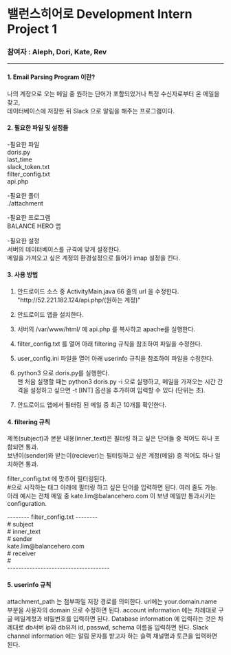 # 밸런스히어로 Development Intern Project 1

### 참여자 : Aleph, Dori, Kate, Rev
---

#### 1. Email Parsing Program 이란?  
나의 계정으로 오는 메일 중 원하는 단어가 포함되었거나 특정 수신자로부터 온 메일을 찾고,  
데이터베이스에 저장한 뒤 Slack 으로 알림을 해주는 프로그램이다.  
  
#### 2. 필요한 파일 및 설정들  
-필요한 파일  
doris.py  
last_time  
slack_token.txt  
filter_config.txt  
api.php  
  
-필요한 폴더  
./attachment  
  
-필요한 프로그램  
BALANCE HERO 앱  
  
-필요한 설정  
서버의 데이터베이스를 규격에 맞게 설정한다.  
메일을 가져오고 싶은 계정의 환경설정으로 들어가 imap 설정을 킨다.  
  
#### 3. 사용 방법  
1) 안드로이드 소스 중 ActivityMain.java 66 줄의 url 을 수정한다.  
"http://<i></i>52.221.182.124/api.php/(원하는 계정)"  
  
2) 안드로이드 앱을 설치한다.  
  
3) 서버의 /var/www/html/ 에 api.php 를 복사하고 apache를 실행한다.  
  
4) filter_config.txt 를 열어 아래 filtering 규칙을 참조하여 파일을 수정한다.  

5) user_config.ini 파일을 열어 아래 userinfo 규칙을 참조하여 파일을 수정한다.
  
6) python3 으로 doris.py를 실행한다.  
맨 처음 실행할 때는 python3 doris.py -i 으로 실행하고, 메일을 가져오는 시간 간격을 설정하고 싶으면 -t [INT] 옵션을 추가하여 입력할 수 있다 (단위는 초).  
  
7) 안드로이드 앱에서 필터링 된 메일 중 최근 10개를 확인한다.  
  
#### 4. filtering 규칙  
  
제목(subject)과 본문 내용(inner_text)은 필터링 하고 싶은 단어들 중 적어도 하나 포함되면 통과.  
보낸이(sender)와 받는이(reciever)는 필터링하고 싶은 계정(메일) 중 적어도 하나 일치하면 통과.  
  
filter_config.txt 에 맞추어 필터링된다.  
\#으로 시작하는 태그 아래에 필터링 하고 싶은 단어를 입력하면 된다. 여러 줄도 가능.  
아래 예시는 전체 메일 중 kate.lim@<i></i>balancehero.com 이 보낸 메일만 통과시키는 configuration.  
  
-------- filter_config.txt --------  
\# subject  
\# inner_text  
\# sender  
kate.lim@<i></i>balancehero.com  
\# receiver  
\#  
\-------------------------------------  

#### 5. userinfo 규칙

attachment_path 는 첨부파일 저장 경로를 의미한다. url에는 your.domain.name 부분을 사용자의 domain 으로 수정하면 된다.
account information 에는 차례대로 구글 메일계정과 비밀번호를 입력하면 된다.
Database information 에 입력하는 것은 차례대로 db서버 ip와 db유저 id, passwd, schema 이름을 입력하면 된다.
Slack channel information 에는 알림 문자를 받고자 하는 슬랙 채널명과 토큰을 입력하면 된다.